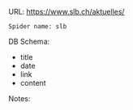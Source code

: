 URL: https://www.slb.ch/aktuelles/

    Spider name: slb

DB Schema:
- title
- date
- link
- content

Notes:
